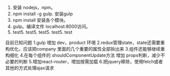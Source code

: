 1. 安装 nodejs，npm。
2. npm install -g gulp. 安装gulp
3. npm install 安装各个模块。
4. gulp。编译文件 localhost:8000访问。
5. test5. test5. test5. test5. test

目前已知问题
   1.gulp 增加 dev，product 环境
   2.redux管理state，state还需要重构优化，应该把company 里面的几个重要的属性全部拆出来
   3.组件还能够继续重构细化
   4.在每个组件的 shouldComponentUpdate方法  增加 props判断，减少不必要的判断
   5.增加react-router，增加按需加载
   6.把jquery移除，使用fetch或者其他的方式处理ajax请求
